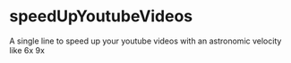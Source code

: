 # speedUpYoutubeVideos

A single line to speed up your youtube videos with an astronomic velocity
like 6x 9x

